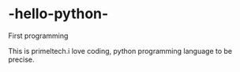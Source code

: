 # -hello-python-
First programming

This is primeltech.i love coding, python programming language to be precise.
